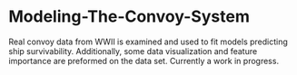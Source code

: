 # Modeling-The-Convoy-System
Real convoy data from WWII is examined and used to fit models predicting ship survivability. Additionally, some data visualization and feature importance are preformed on the data set. Currently a work in progress.  
